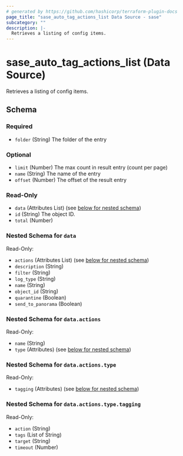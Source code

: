 ```yaml
---
# generated by https://github.com/hashicorp/terraform-plugin-docs
page_title: "sase_auto_tag_actions_list Data Source - sase"
subcategory: ""
description: |-
  Retrieves a listing of config items.
---
```


# sase_auto_tag_actions_list (Data Source)

Retrieves a listing of config items.



<!-- schema generated by tfplugindocs -->
## Schema

### Required

- `folder` (String) The folder of the entry

### Optional

- `limit` (Number) The max count in result entry (count per page)
- `name` (String) The name of the entry
- `offset` (Number) The offset of the result entry

### Read-Only

- `data` (Attributes List) (see [below for nested schema](#nestedatt--data))
- `id` (String) The object ID.
- `total` (Number)

<a id="nestedatt--data"></a>
### Nested Schema for `data`

Read-Only:

- `actions` (Attributes List) (see [below for nested schema](#nestedatt--data--actions))
- `description` (String)
- `filter` (String)
- `log_type` (String)
- `name` (String)
- `object_id` (String)
- `quarantine` (Boolean)
- `send_to_panorama` (Boolean)

<a id="nestedatt--data--actions"></a>
### Nested Schema for `data.actions`

Read-Only:

- `name` (String)
- `type` (Attributes) (see [below for nested schema](#nestedatt--data--actions--type))

<a id="nestedatt--data--actions--type"></a>
### Nested Schema for `data.actions.type`

Read-Only:

- `tagging` (Attributes) (see [below for nested schema](#nestedatt--data--actions--type--tagging))

<a id="nestedatt--data--actions--type--tagging"></a>
### Nested Schema for `data.actions.type.tagging`

Read-Only:

- `action` (String)
- `tags` (List of String)
- `target` (String)
- `timeout` (Number)


